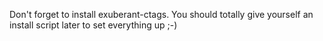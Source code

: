 Don't forget to install exuberant-ctags. You should totally give yourself an install script later to set everything up ;-)
